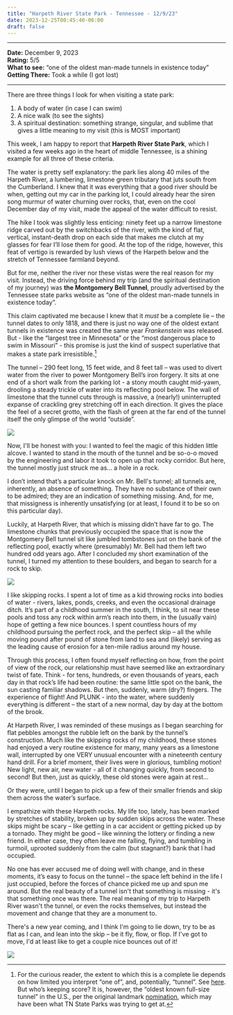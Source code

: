 ```yaml
---
title: "Harpeth River State Park - Tennessee - 12/9/23"
date: 2023-12-25T00:45:40-06:00
draft: false
---
```


---

**Date:** December 9, 2023\
**Rating:** 5/5\
**What to see:** “one of the oldest man-made tunnels in existence today”\
**Getting There:** Took a while (I got lost)

---

There are three things I look for when visiting a state park:

1.	A body of water (in case I can swim)
2.	A nice walk (to see the sights)
3.	A spiritual destination: something strange, singular, and sublime that gives a little meaning to my visit (this is MOST important)

This week, I am happy to report that **Harpeth River State Park**, which I visited a few weeks ago in the heart of middle Tennessee, is a shining example for all three of these criteria.

The water is pretty self explanatory: the park lies along 40 miles of the Harpeth River, a lumbering, limestone green tributary that juts south from the Cumberland. I knew that it was everything that a good river should be when, getting out my car in the parking lot, I could already hear the siren song murmur of water churning over rocks, that, even on the cool December day of my visit, made the appeal of the water difficult to resist.

The hike I took was slightly less enticing: ninety feet up a narrow limestone ridge carved out by the switchbacks of the river, with the kind of flat, vertical, instant-death drop on each side that makes me clutch at my glasses for fear I’ll lose them for good. At the top of the ridge, however, this feat of vertigo is rewarded by lush views of the Harpeth below and the stretch of Tennessee farmland beyond.

But for me, neither the river nor these vistas were the real reason for my visit. Instead, the driving force behind my trip (and the spiritual destination of my journey) was **the Montgomery Bell Tunnel**, proudly advertised by the Tennessee state parks website as “one of the oldest man-made tunnels in existence today”.

This claim captivated me because I knew that it _must_ be a complete lie – the tunnel dates to only 1818, and there is just no way one of the oldest extant tunnels in existence was created the same year _Frankenstein_ was released. But - like the “largest tree in Minnesota” or the “most dangerous place to swim in Missouri” - this promise is just the kind of suspect superlative that makes a state park irresistible.[^1]

[^1]: For the curious reader, the extent to which this is a complete lie depends on how limited you interpret “one of”, and, potentially, “tunnel”. See [here](https://en.wikipedia.org/wiki/Erdstall). But who’s keeping score? It is, however, the “oldest known full-size tunnel” in the U.S., per the original landmark [nomination](https://npgallery.nps.gov/NRHP/GetAsset/NHLS/94001188_text), which may have been what TN State Parks was trying to get at.

The tunnel – 290 feet long, 15 feet wide, and 8 feet tall – was used to divert water from the river to power Montgomery Bell’s iron forgery. It sits at one end of a short walk from the parking lot - a stony mouth caught mid-yawn, drooling a steady trickle of water into its reflecting pool below. The wall of limestone that the tunnel cuts through is massive, a (nearly!) uninterrupted expanse of crackling grey stretching off in each direction. It gives the place the feel of a secret grotto, with the flash of green at the far end of the tunnel itself the only glimpse of the world “outside”.

![](/tunnel.png#center)

Now, I'll be honest with you: I wanted to feel the magic of this hidden little alcove. I wanted to stand in the mouth of the tunnel and be so-o-o moved by the engineering and labor it took to open up that rocky corridor. But here, the tunnel mostly just struck me as... a hole in a rock.

I don’t intend that’s a particular knock on Mr. Bell's tunnel; all tunnels are, inherently, an absence of something. They have no substance of their own to be admired; they are an indication of something missing. And, for me, that missigness is inherently unsatisfying (or at least, I found it to be so on this particular day).

Luckily, at Harpeth River, that which is missing didn’t have far to go. The limestone chunks that previously occupied the space that is now the Montgomery Bell tunnel sit like jumbled tombstones just on the bank of the reflecting pool, exactly where (presumably) Mr. Bell had them left two hundred odd years ago. After I concluded my short examination of the tunnel, I turned my attention to these boulders, and began to search for a rock to skip.

![](/the_rocks.png#center)

I like skipping rocks. I spent a lot of time as a kid throwing rocks into bodies of water - rivers, lakes, ponds, creeks, and even the occasional drainage ditch. It’s part of a childhood summer in the south, I think, to sit near these pools and toss any rock within arm’s reach into them, in the (usually vain) hope of getting a few nice bounces. I spent countless hours of my childhood pursuing the perfect rock, and the perfect skip – all the while moving pound after pound of stone from land to sea and (likely) serving as the leading cause of erosion for a ten-mile radius around my house.

Through this process, I often found myself reflecting on how, from the point of view of the rock, our relationship must have seemed like an extraordinary twist of fate. Think - for tens, hundreds, or even thousands of years, each day in that rock’s life had been routine: the same little spot on the bank, the sun casting familiar shadows. But then, suddenly, warm (dry?) fingers. The experience of flight! And PLUNK - into the water, where suddenly everything is different – the start of a new normal, day by day at the bottom of the brook.

At Harpeth River, I was reminded of these musings as I began searching for flat pebbles amongst the rubble left on the bank by the tunnel’s construction. Much like the skipping rocks of my childhood, these stones had enjoyed a very routine existence for many, many years as a limestone wall, interrupted by one VERY unusual encounter with a nineteenth century hand drill. For a brief moment, their lives were in glorious, tumbling motion! New light, new air, new water - all of it changing quickly, from second to second! But then, just as quickly, these old stones were again at rest...

Or they were, until I began to pick up a few of their smaller friends and skip them across the water’s surface.

I empathize with these Harpeth rocks. My life too, lately, has been marked by stretches of stability, broken up by sudden skips across the water. These skips might be scary – like getting in a car accident or getting picked up by a tornado. They might be good – like winning the lottery or finding a new friend. In either case, they often leave me falling, flying, and tumbling in turmoil, uprooted suddenly from the calm (but stagnant?) bank that I had occupied.

No one has ever accused me of doing well with change, and in these moments, it’s easy to focus on the tunnel – the space left behind in the life I just occupied, before the forces of chance picked me up and spun me around. But the real beauty of a tunnel isn't that something is missing - it's that something once was there. The real meaning of my trip to Harpeth River wasn't the tunnel, or even the rocks themselves, but instead the movement and change that they are a monument to.

There's a new year coming, and I think I'm going to lie down, try to be as flat as I can, and lean into the skip – be it fly, flow, or flop. If I've got to move, I'd at least like to get a couple nice bounces out of it!

![](/andy_skip.jpg#center)
